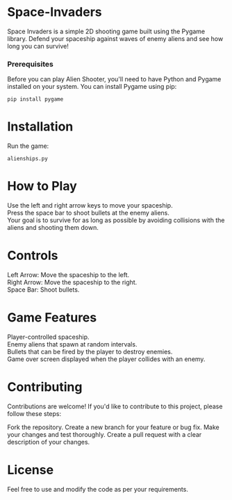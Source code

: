 # Space-Invaders
Space Invaders is a simple 2D shooting game built using the Pygame library. Defend your spaceship against waves of enemy aliens and see how long you can survive!

### Prerequisites

Before you can play Alien Shooter, you'll need to have Python and Pygame installed on your system. You can install Pygame using pip:

~~~
pip install pygame
~~~

# Installation

Run the game:

~~~
alienships.py
~~~

# How to Play

Use the left and right arrow keys to move your spaceship.  
Press the space bar to shoot bullets at the enemy aliens.  
Your goal is to survive for as long as possible by avoiding collisions with the aliens and shooting them down.  

# Controls
Left Arrow: Move the spaceship to the left.  
Right Arrow: Move the spaceship to the right.  
Space Bar: Shoot bullets.  

# Game Features
Player-controlled spaceship.  
Enemy aliens that spawn at random intervals.  
Bullets that can be fired by the player to destroy enemies.  
Game over screen displayed when the player collides with an enemy.  

# Contributing
Contributions are welcome! If you'd like to contribute to this project, please follow these steps:

Fork the repository. Create a new branch for your feature or bug fix. Make your changes and test thoroughly. Create a pull request with a clear description of your changes.

# License
Feel free to use and modify the code as per your requirements.

